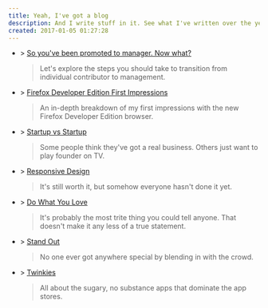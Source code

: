 ```yaml
---
title: Yeah, I've got a blog
description: And I write stuff in it. See what I've written over the year(s).
created: 2017-01-05 01:27:28
---
```


<ul class="list-unstyled blog">
    <li class="blog-post">
      &gt; <a href="2017-07-01-so-youve-been-promoted-to-manager-now-what.html">So you've been promoted to manager. Now what?</a>
      <blockquote>
        Let's explore the steps you should take to transition from individual contributor to management.
      </blockquote>
    </li>
    <li class="blog-post">
      &gt; <a href="2017-06-10-firefox-developer-edition-first-impressions.html">Firefox Developer Edition First Impressions</a>
      <blockquote>
        An in-depth breakdown of my first impressions with the new Firefox Developer Edition browser.
      </blockquote>
    </li>
    <li class="blog-post">
      &gt; <a href="2017-05-03-startup-vs-startup.html">Startup vs Startup</a>
      <blockquote>
        Some people think they've got a real business. Others just want to play founder on TV.
      </blockquote>
    </li>
    <li class="blog-post">
      &gt; <a href="2017-04-06-responsive-design.html">Responsive Design</a>
      <blockquote>
        It's still worth it, but somehow everyone hasn't done it yet.
      </blockquote>
    </li>
    <li class="blog-post">
      &gt; <a href="2017-03-03-do-what-you-love.html">Do What You Love</a>
      <blockquote>
        It's probably the most trite thing you could tell anyone. That doesn't make it any less of a true statement.
      </blockquote>
    </li>
    <li class="blog-post">
      &gt; <a href="2017-02-01-stand-out.html">Stand Out</a>
      <blockquote>
        No one ever got anywhere special by blending in with the crowd.
      </blockquote>
    </li>
    <li class="blog-post">
      &gt; <a href="2017-01-05-twinkies.html">Twinkies</a>
      <blockquote>
        All about the sugary, no substance apps that dominate the app stores.
      </blockquote>
    </li>
</ul>
